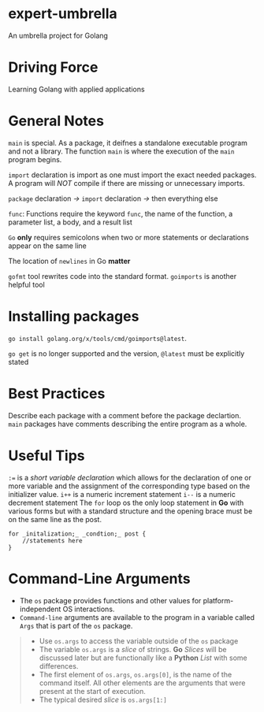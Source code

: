 # expert-umbrella
An umbrella project for Golang 

# Driving Force 
Learning Golang with applied applications 

# General Notes 
`main` is special. As a package, it deifnes a standalone executable program 
and not a library. The function `main` is where the execution of the `main` 
program begins. 

`import` declaration is import as one must import the exact needed packages. 
A program will *NOT* compile if there are missing or unnecessary imports. 

`package` declaration *->* `import` declaration *->* then everything else

`func`: Functions require the keyword `func`, the name of the function, a parameter list, 
a body, and a result list 

`Go` **only** requires semicolons when two or more statements or declarations appear on the same line 

The location of `newlines` in Go **matter**

`gofmt` tool rewrites code into the standard format. `goimports` is another helpful tool

# Installing packages 
`go install golang.org/x/tools/cmd/goimports@latest`.

`go get` is no longer supported and the version, `@latest` must be explicitly stated

# Best Practices
Describe each package with a comment before the package declartion.
`main` packages have comments describing the entire program as a whole. 

# Useful Tips
`:=` is a _short variable declaration_ which allows for the declaration of one or more variable and the assignment of the corresponding type based on the initializer value. 
`i++` is a numeric increment statement 
`i--` is a numeric decrement statement
The `for` loop os the only loop statement in **Go** with various forms but with a standard structure and the opening brace must be on the same line as the post.
~~~
for _initalization;_ _condtion;_ post {
    //statements here
}
~~~

# Command-Line Arguments
- The `os` package provides functions and other values for platform-independent OS interactions. 
- `Command-line` arguments are available to the program in a variable called `Args` that is part of the `os` package.
>* Use `os.args` to access the variable outside of the `os` package 
>* The variable `os.args` is a _slice_ of strings. **Go** _Slices_ will be discussed later but are functionally like a **Python** _List_ with some differences.
>* The first element of `os.args`, `os.args[0]`, is the name of the command itself. All other elements are the arguments that were present at the start of execution. 
>* The typical desired _slice_ is `os.args[1:]`
